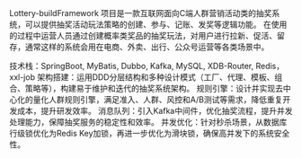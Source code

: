 Lottery-buildFramework 项目是一款互联网面向C端人群营销活动类的抽奖系统，可以提供抽奖活动玩法策略的创建、参与、记账、发奖等逻辑功能。
在使用的过程中运营人员通过创建概率类奖品的抽奖玩法，对用户进行拉新、促活、留存，通常这样的系统会用在电商、外卖、出行、公众号运营等各类场景中。

技术栈：SpringBoot, MyBatis, Dubbo, Kafka, MySQL, XDB-Router, Redis，xxl-job
  架构搭建：运用DDD分层结构和多种设计模式（工厂、代理、模板、组合、策略等），构建易于维护和迭代的抽奖系统架构。
  规则引擎：设计并实现去中心化的量化人群规则引擎，满足准入、人群、风控和A/B测试等需求，降低重复开发成本，提升研发效率。
  消息队列：引入Kafka中间件，优化抽奖流程，提升并发处理能力，保障抽奖服务的稳定性和效率。
  并发优化：针对秒杀场景，从数据库行级锁优化为Redis Key加锁，再进一步优化为滑块锁，确保高并发下的系统安全性。
